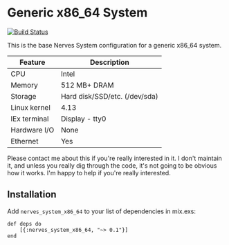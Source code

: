 # Generic x86_64 System
[![Build Status](https://travis-ci.org/nerves-project/nerves_system_x86_64.png?branch=master)](https://travis-ci.org/nerves-project/nerves_system_x86_64)

This is the base Nerves System configuration for a generic x86_64 system. 

| Feature              | Description                     |
| -------------------- | ------------------------------- |
| CPU                  | Intel                           |
| Memory               | 512 MB+ DRAM                    |
| Storage              | Hard disk/SSD/etc. (/dev/sda)   |
| Linux kernel         | 4.13                            |
| IEx terminal         | Display - tty0                  |
| Hardware I/O         | None                            |
| Ethernet             | Yes                             |

Please contact me about this if you're really interested in it. I don't
maintain it, and unless you really dig through the code, it's not going
to be obvious how it works. I'm happy to help if you're really interested.

## Installation

Add `nerves_system_x86_64` to your list of dependencies in mix.exs:

```
def deps do
    [{:nerves_system_x86_64, "~> 0.1"}]
end
```

